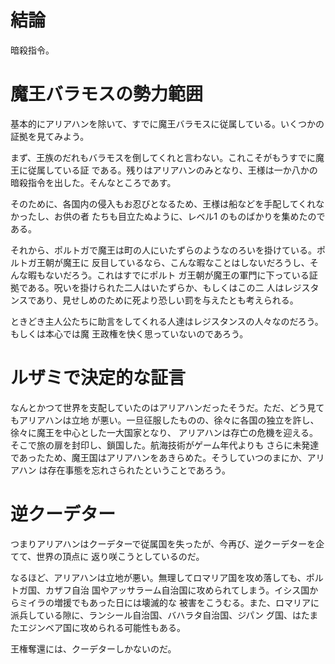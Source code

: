 # 結論

暗殺指令。

# 魔王バラモスの勢力範囲

基本的にアリアハンを除いて、すでに魔王バラモスに従属している。いくつかの証拠を見てみよう。

まず、王族のだれもバラモスを倒してくれと言わない。これこそがもうすでに魔王に従属している証
である。残りはアリアハンのみとなり、王様は一か八かの暗殺指令を出した。そんなところであす。

そのために、各国内の侵入もお忍びとなるため、王様は船などを手配してくれなかったし、お供の者
たちも目立たぬように、レベル1 のものばかりを集めたのである。

それから、ポルトガで魔王は町の人にいたずらのようなのろいを掛けている。ポルトガ王朝が魔王に
反目しているなら、こんな暇なことはしないだろうし、そんな暇もないだろう。これはすでにポルト
ガ王朝が魔王の軍門に下っている証拠である。呪いを掛けられた二人はいたずらか、もしくはこの二
人はレジスタンスであり、見せしめのために死より恐しい罰を与えたとも考えられる。

ときどき主人公たちに助言をしてくれる人達はレジスタンスの人々なのだろう。もしくは本心では魔
王政権を快く思っていないのであろう。

# ルザミで決定的な証言

なんとかつて世界を支配していたのはアリアハンだったそうだ。ただ、どう見てもアリアハンは立地
が悪い。一旦征服したものの、徐々に各国の独立を許し、徐々に魔王を中心とした一大国家となり、
アリアハンは存亡の危機を迎える。そこで旅の扉を封印し、鎖国した。航海技術がゲーム年代よりも
さらに未発達であったため、魔王国はアリアハンをあきらめた。そうしていつのまにか、アリアハン
は存在事態を忘れさられたということであろう。

# 逆クーデター

つまりアリアハンはクーデターで従属国を失ったが、今再び、逆クーデターを企てて、世界の頂点に
返り咲こうとしているのだ。

なるほど、アリアハンは立地が悪い。無理してロマリア国を攻め落しても、ポルトガ国、カザフ自治
国やアッサラーム自治国に攻められてしまう。イシス国からミイラの増援でもあった日には壊滅的な
被害をこうむる。また、ロマリアに派兵している隙に、ランシール自治国、バハラタ自治国、ジパン
グ国、はたまたエジンベア国に攻められる可能性もある。

王権奪還には、クーデターしかないのだ。

<!-- vim: set tw=90 filetype=markdown : -->

